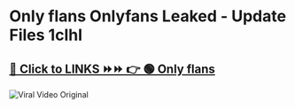 
 # Only flans Onlyfans Leaked - Update Files 1clhl

## <h2><a href="https://clipsfans.com/Only_flans&ref=git">🔗 Click to LINKS ⏩⏩ 👉 🟢 Only flans </a></h2>

<a href="https://clipsfans.com/Only_flans&ref=git" rel="nofollow" data-target="animated-image.originalLink"><img src="https://i.ibb.co.com/xMMVF88/686577567.gif" alt="Viral Video Original" style="max-width: 100%; display: inline-block;" data-target="animated-image.originalImage"></a>

